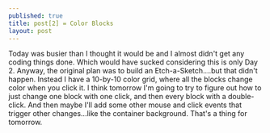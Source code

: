 ```yaml
---
published: true
title: post[2] = Color Blocks
layout: post
---
```

Today was busier than I thought it would be and I almost didn't get any coding things done. Which would have sucked considering this is only Day 2. Anyway, the original plan was to build an Etch-a-Sketch....but that didn't happen. Instead I have a 10-by-10 color grid, where all the blocks change color when you click it. I think tomorrow I'm going to try to figure out how to just change one block with one click, and then every block with a double-click. And then maybe I'll add some other mouse and click events that trigger other changes...like the container background. That's a thing for tomorrow. 